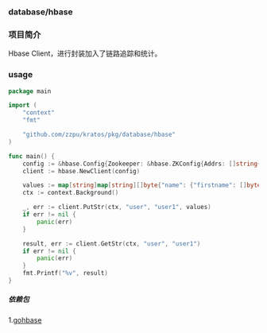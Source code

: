 ### database/hbase

### 项目简介

Hbase Client，进行封装加入了链路追踪和统计。

### usage
```go
package main

import (
	"context"
	"fmt"

	"github.com/zzpu/kratos/pkg/database/hbase"
)

func main() {
	config := &hbase.Config{Zookeeper: &hbase.ZKConfig{Addrs: []string{"localhost"}}}
	client := hbase.NewClient(config)

	values := map[string]map[string][]byte{"name": {"firstname": []byte("hello"), "lastname": []byte("world")}}
	ctx := context.Background()

	_, err := client.PutStr(ctx, "user", "user1", values)
	if err != nil {
		panic(err)
	}

	result, err := client.GetStr(ctx, "user", "user1")
	if err != nil {
		panic(err)
	}
	fmt.Printf("%v", result)
}
```

##### 依赖包

1.[gohbase](https://github.com/tsuna/gohbase)
